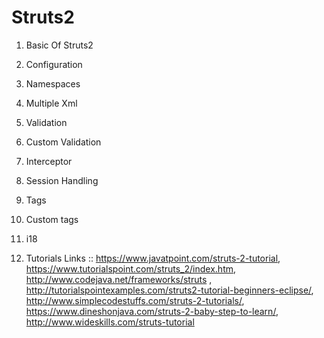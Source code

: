 # Struts2

1. Basic Of Struts2

2. Configuration

3. Namespaces

4. Multiple Xml

5. Validation

6. Custom Validation

7. Interceptor

8. Session Handling

9. Tags

10. Custom tags

11. i18

11. Tutorials Links :: https://www.javatpoint.com/struts-2-tutorial, https://www.tutorialspoint.com/struts_2/index.htm, http://www.codejava.net/frameworks/struts , http://tutorialspointexamples.com/struts2-tutorial-beginners-eclipse/, http://www.simplecodestuffs.com/struts-2-tutorials/, https://www.dineshonjava.com/struts-2-baby-step-to-learn/, http://www.wideskills.com/struts-tutorial
